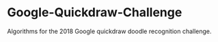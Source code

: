 # Google-Quickdraw-Challenge
Algorithms for the 2018 Google quickdraw doodle recognition challenge.

